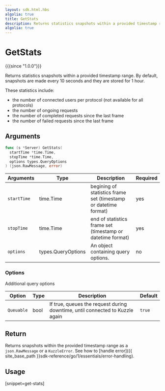 ```yaml
---
layout: sdk.html.hbs
algolia: true
title: GetStats
description: Returns statistics snapshots within a provided timestamp range.
algolia: true
---
```


# GetStats
{{{since "1.0.0"}}}

Returns statistics snapshots within a provided timestamp range.
By default, snapshots are made every 10 seconds and they are stored for 1 hour.

These statistics include:

* the number of connected users per protocol (not available for all protocols)
* the number of ongoing requests
* the number of completed requests since the last frame
* the number of failed requests since the last frame

## Arguments

```go
func (s *Server) GetStats(
  startTime *time.Time,
  stopTime *time.Time,
  options types.QueryOptions
) (json.RawMessage, error)
```

| Arguments | Type   | Description                         | Required |
| --------- | ------ | ----------------------------------- | -------- |
| `startTime` | time.Time | begining of statistics frame set (timestamp or datetime format) | yes       |
| `stopTime`  | time.Time | end of statistics frame set (timestamp or datetime format)      | yes       |
| `options`   | types.QueryOptions         | An object containing query options.                             | no        |

### **Options**

Additional query options

| Option     | Type   | Description                       | Default |
| ---------- | ------- | --------------------------------- | ------- |
| `Queuable` | bool | If true, queues the request during downtime, until connected to Kuzzle again | `true`  |

## Return

Returns snapshots within the provided timestamp range as a `json.RawMessage` or a `KuzzleError`. See how to [handle error]({{ site_base_path }}sdk-reference/go/1/essentials/error-handling).

## Usage

[snippet=get-stats]
